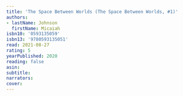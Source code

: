 ```yaml
---
title: 'The Space Between Worlds (The Space Between Worlds, #1)'
authors:
- lastName: Johnson
  firstName: Micaiah
isbn10: '0593135059'
isbn13: '9780593135051'
read: 2021-08-27
rating: 5
yearPublished: 2020
reading: false
asin:
subtitle:
narrators:
cover:
---
```

